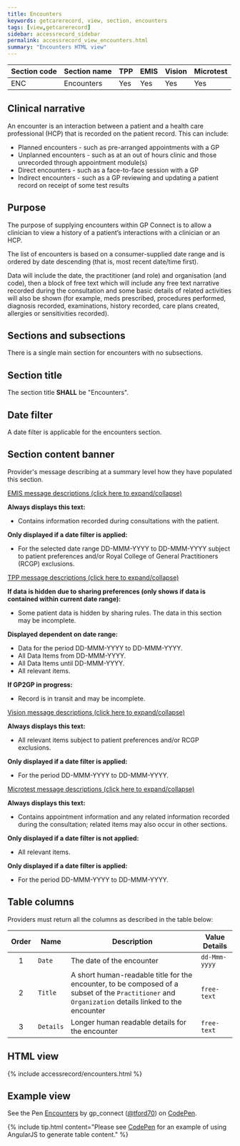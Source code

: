 ```yaml
---
title: Encounters
keywords: getcarerecord, view, section, encounters
tags: [view,getcarerecord]
sidebar: accessrecord_sidebar
permalink: accessrecord_view_encounters.html
summary: "Encounters HTML view"
---
```



| Section code | Section name | TPP | EMIS | Vision | Microtest |
| ------------ | ------------ |-----|------|------|-----------|
| ENC | Encounters | Yes | Yes | Yes | Yes |


## Clinical narrative ##

An encounter is an interaction between a patient and a health care professional (HCP) that is recorded on the patient record. This can include:

- Planned encounters - such as pre-arranged appointments with a GP
- Unplanned encounters - such as at an out of hours clinic and those unrecorded through appointment module(s)
- Direct encounters - such as a face-to-face session with a GP
- Indirect encounters - such as a GP reviewing and updating a patient record on receipt of some test results


## Purpose ##

The purpose of supplying encounters within GP Connect is to allow a clinician to view a history of a patient’s interactions with a clinician or an HCP.

The list of encounters is based on a consumer-supplied date range and is ordered by date descending (that is, most recent date/time first).

Data will include the date, the practitioner (and role) and organisation (and code), then a block of free text which will include any free text narrative recorded during the consultation and some basic details of related activities will also be shown (for example, meds prescribed, procedures performed, diagnosis recorded, examinations, history recorded, care plans created, allergies or sensitivities recorded).


## Sections and subsections ##

There is a single main section for encounters with no subsections.


## Section title ##

The section title **SHALL** be "Encounters".


## Date filter ##

A date filter is applicable for the encounters section.


## Section content banner ##

Provider's message describing at a summary level how they have populated this section.

<div class="panel-group" id="accordion">
                    <div class="panel panel-default">
                        <div class="panel-heading">
                                <a class="noCrossRef accordion-toggle" data-toggle="collapse" data-parent="#accordion" href="#collapseOne">EMIS message descriptions (click here to expand/collapse) </a>
						</div>
                        <div id="collapseOne" class="panel-collapse collapse noCrossRef">
                            <div class="panel-body">
								<p><b>Always displays this text:</b></p>
									<ul>
										<li>Contains information recorded during consultations with the patient.</li>
									</ul>
								<p><b>Only displayed if a date filter is applied:</b></p>
									<ul>
										<li>For the selected date range DD-MMM-YYYY to DD-MMM-YYYY subject to patient preferences and/or Royal College of General Practitioners (RCGP) exclusions.</li>
									</ul>
                            </div>
                        </div>
                    </div>
                    <!-- /.panel -->
                    <div class="panel panel-default">
                        <div class="panel-heading">
                                <a class="noCrossRef accordion-toggle" data-toggle="collapse" data-parent="#accordion" href="#collapseTwo">TPP message descriptions (click here to expand/collapse)</a>
                        </div>
                        <div id="collapseTwo" class="panel-collapse collapse noCrossRef">
                            <div class="panel-body">
								<p><b>If data is hidden due to sharing preferences (only shows if data is contained within current date range):</b></p>
									<ul>
										<li>Some patient data is hidden by sharing rules. The data in this section may be incomplete.</li>
									</ul>
								<p><b>Displayed dependent on date range:</b></p>
									<ul>
										<li>Data for the period DD-MMM-YYYY to DD-MMM-YYYY.</li>
										<li>All Data Items from DD-MMM-YYYY.</li>
										<li>All Data Items until DD-MMM-YYYY.</li>
										<li>All relevant items.</li>
									</ul>
								<p><b>If GP2GP in progress:</b></p>
									<ul>
										<li>Record is in transit and may be incomplete.</li>
									</ul> 
                            </div>
                        </div>
                    </div>
                    <!-- /.panel -->
                    <div class="panel panel-default">
                        <div class="panel-heading">
                                <a class="noCrossRef accordion-toggle" data-toggle="collapse" data-parent="#accordion" href="#collapseThree">Vision message descriptions (click here to expand/collapse)</a>
                        </div>
                        <div id="collapseThree" class="panel-collapse collapse noCrossRef">
                            <div class="panel-body">
								<p><b>Always displays this text:</b></p>
									<ul>
										<li>All relevant items subject to patient preferences and/or RCGP exclusions.</li>
									</ul>
								<p><b>Only displayed if a date filter is applied:</b></p>
									<ul>
										<li>For the period DD-MMM-YYYY to DD-MMM-YYYY.</li>
									</ul>
                            </div>
                        </div>
                    </div>
                    <!-- /.panel -->
                    <div class="panel panel-default">
                        <div class="panel-heading">
                                <a class="noCrossRef accordion-toggle" data-toggle="collapse" data-parent="#accordion" href="#collapseFour">Microtest message descriptions (click here to expand/collapse)</a>
                        </div>
                        <div id="collapseFour" class="panel-collapse collapse">
                            <div class="panel-body">
								<p><b>Always displays this text:</b></p>
									<ul>
										<li>Contains appointment information and any related information recorded during the consultation; related items may also occur in other sections.</li>
									</ul>
								<p><b>Only displayed if a date filter is not applied:</b></p>
									<ul>
										<li>All relevant items.</li>
									</ul>	
								<p><b>Only displayed if a date filter is applied:</b></p>
									<ul>
										<li>For the period DD-MMM-YYYY to DD-MMM-YYYY.</li>
									</ul>
                            </div>
                        </div>
                    </div>
</div>


## Table columns ##

Providers must return all the columns as described in the table below:

| Order | Name | Description | Value Details |
| ----- | ---- | ----------- | ------------- |
| <center>1</center> | `Date` | The date of the encounter | `dd-Mmm-yyyy` |
| <center>2</center> | `Title`| A short human-readable title for the encounter, to be composed of a subset of the `Practitioner` and `Organization` details linked to the encounter| `free-text` |
| <center>3</center> | `Details` | Longer human readable details for the encounter | `free-text` |


## HTML view ##

{% include accessrecord/encounters.html %}


## Example view ##

<p data-height="930" data-theme-id="light" data-slug-hash="JMdYpm" data-default-tab="result" data-user="tford70" data-embed-version="2" data-pen-title="Encounters" class="codepen">See the Pen <a href="https://codepen.io/tford70/pen/JMdYpm/">Encounters</a> by gp_connect (<a href="https://codepen.io/tford70">@tford70</a>) on <a href="https://codepen.io">CodePen</a>.</p>
<script async src="https://production-assets.codepen.io/assets/embed/ei.js"></script>

{% include tip.html content="Please see [CodePen](https://codepen.io/gpconnect/pen/JMdYpm) for an example of using AngularJS to generate table content." %}
